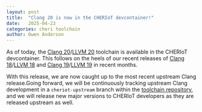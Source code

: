 ```yaml
---
layout: post
title:  "Clang 20 is now in the CHERIoT devcontainer!"
date:   2025-04-23
categories: cheri toolchain
author: Owen Anderson
---
```


As of today, the [Clang 20](https://releases.llvm.org/20.1.0/tools/clang/docs/ReleaseNotes.html)/[LLVM 20](https://releases.llvm.org/20.1.0/docs/ReleaseNotes.html) toolchain is available in the CHERIoT devcontainer.
This follows on the heels of our recent releases of [Clang 18](https://releases.llvm.org/18.1.0/tools/clang/docs/ReleaseNotes.html)/[LLVM 18](https://releases.llvm.org/18.1.0/docs/ReleaseNotes.html) and [Clang 19](https://releases.llvm.org/19.1.0/tools/clang/docs/ReleaseNotes.html)/[LLVM 19](https://releases.llvm.org/19.1.0/docs/ReleaseNotes.html) in recent months.

With this release, we are now caught up to the most recent upstream Clang release.Going forward, we will be continuously tracking upstream Clang development in a `cheriot-upstream` branch within the [toolchain repository](https://github.com/cherIoT-Platform/llvm-project), and we will release new major versions to CHERIoT developers as they are released upstream as well.
